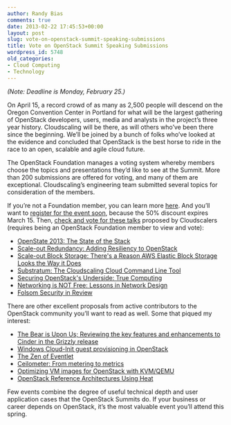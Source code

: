 ```yaml
---
author: Randy Bias
comments: true
date: 2013-02-22 17:45:53+00:00
layout: post
slug: vote-on-openstack-summit-speaking-submissions
title: Vote on OpenStack Summit Speaking Submissions
wordpress_id: 5748
old_categories:
- Cloud Computing
- Technology
---
```


_(Note: Deadline is Monday, February 25.)_

On April 15, a record crowd of as many as 2,500 people will descend on the Oregon Convention Center in Portland for what will be the largest gathering of OpenStack developers, users, media and analysts in the project’s three year history. Cloudscaling will be there, as will others who’ve been there since the beginning. We’ll be joined by a bunch of folks who’ve looked at the evidence and concluded that OpenStack is the best horse to ride in the race to an open, scalable and agile cloud future.  
  
The OpenStack Foundation manages a voting system whereby members choose the topics and presentations they’d like to see at the Summit. More than 200 submissions are offered for voting, and many of them are exceptional. Cloudscaling’s engineering team submitted several topics for consideration of the members.  
  
If you’re not a Foundation member, you can learn more [here](https://www.openstack.org/join). And you’ll want to [register for the event soon](https://www.openstack.org/summit/portland-2013/dates-and-location/), because the 50% discount expires March 15. Then, [check and vote for these talks](https://www.openstack.org/summit/portland-2013/vote-for-speakers/) proposed by Cloudscalers (requires being an OpenStack Foundation member to view and vote):

  * [OpenState 2013: The State of the Stack](https://www.openstack.org/summit/portland-2013/vote-for-speakers/#700)
  * [Scale-out Redundancy: Adding Resiliency to OpenStack](https://www.openstack.org/summit/portland-2013/vote-for-speakers/#701)
  * [Scale-out Block Storage: There's a Reason AWS Elastic Block Storage Looks the Way it Does ](https://www.openstack.org/summit/portland-2013/vote-for-speakers/#702)
  * [Substratum: The Cloudscaling Cloud Command Line Tool](https://www.openstack.org/summit/portland-2013/vote-for-speakers/#703)
  * [Securing OpenStack's Underside: True Computing](https://www.openstack.org/summit/portland-2013/vote-for-speakers/#704)
  * [Networking is NOT Free: Lessons in Network Design](https://www.openstack.org/summit/portland-2013/vote-for-speakers/#705)
  * [Folsom Security in Review](https://www.openstack.org/summit/portland-2013/vote-for-speakers/#613)

  
There are other excellent proposals from active contributors to the OpenStack community you’ll want to read as well. Some that piqued my interest:

  * [The Bear is Upon Us; Reviewing the key features and enhancements to Cinder in the Grizzly release](https://www.openstack.org/summit/portland-2013/vote-for-speakers/#636)
  * [Windows Cloud-Init guest provisioning in OpenStack](https://www.openstack.org/summit/portland-2013/vote-for-speakers/#429)
  * [The Zen of Eventlet](https://www.openstack.org/summit/portland-2013/vote-for-speakers/#497)
  * [Ceilometer: From metering to metrics](https://www.openstack.org/summit/portland-2013/vote-for-speakers/#479)
  * [Optimizing VM images for OpenStack with KVM/QEMU](https://www.openstack.org/summit/portland-2013/vote-for-speakers/#688)
  * [OpenStack Reference Architectures Using Heat](https://www.openstack.org/summit/portland-2013/vote-for-speakers/#681)

  
Few events combine the degree of useful technical depth and user application cases that the OpenStack Summits do. If your business or career depends on OpenStack, it’s the most valuable event you’ll attend this spring.
